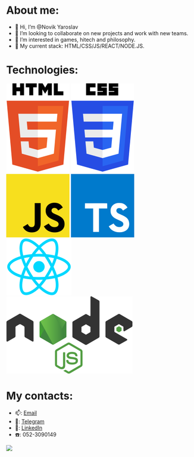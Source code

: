 # About me:
- 👋 Hi, I’m @Novik Yaroslav
- 💞️ I’m looking to collaborate on new projects and work with new teams.
- 👀 I’m interested in games, hitech and philosophy.
- 🌱 My current stack: HTML/CSS/JS/REACT/NODE.JS.

# Technologies:

![Image alt](https://github.com/NovikYaroslav/NovikYaroslav/blob/main/html-5.svg)
![Image alt](https://github.com/NovikYaroslav/NovikYaroslav/blob/main/css-3.svg)
![Image alt](https://github.com/NovikYaroslav/NovikYaroslav/blob/main/javascript.svg)
![Image alt](https://github.com/NovikYaroslav/NovikYaroslav/blob/main/typescript.svg)
![Image alt](https://github.com/NovikYaroslav/NovikYaroslav/blob/main/react.svg)
![Image alt](https://github.com/NovikYaroslav/NovikYaroslav/blob/main/node-js.svg)

# My contacts: 
-  :mailbox:: [Email](yaroslavnowik@yandex.ru)
-  :calling:: [Telegram](https://t.me/iKodzima)
-  :pencil:: [LinkedIn](https://www.linkedin.com/in/yaroslav-novik)
-  :telephone:: 052-3090149

![](http://github-profile-summary-cards.vercel.app/api/cards/profile-details?username=NovikYaroslav&theme=default)

<!---
NovikYaroslav/NovikYaroslav is a ✨ special ✨ repository because its `README.md` (this file) appears on your GitHub profile.
You can click the Preview link to take a look at your changes.
--->
